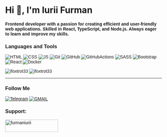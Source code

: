 <h1 >Hi 👋, I'm Iurii Furman</h1>
<span style="font-family: 'Arial'"><h4>Frontend developer  with a passion for creating efficient and user-friendly web applications. Skilled in React, TypeScript, and Node.js. Always eager to learn and improve my skills.</h4><span>

### Languages and Tools
![HTML](https://img.shields.io/badge/-HTML-000000?style=for-the-badge&logo=html5&logoColor=FF0000)
![CSS](https://img.shields.io/badge/-CSS-000000?style=for-the-badge&logo=css3&logoColor=4671D5)
![JS](https://img.shields.io/badge/-JavaScript-000000?style=for-the-badge&logo=JavaScript&logoColor=FFD300)
![Git](https://img.shields.io/badge/-Git-000000?style=for-the-badge&logo=git&logoColor=FF7400)
![GitHub](https://img.shields.io/badge/-GitHub-000000?style=for-the-badge&logo=github&logoColor=ffffff)
![GitHubActions](https://img.shields.io/badge/-GitHubActions-000000?style=for-the-badge&logo=githubactions&logoColor=ffffff)
![SASS](https://img.shields.io/badge/-SASS-000000?style=for-the-badge&logo=sass&logoColor=FF0000)
![Bootstrap](https://img.shields.io/badge/-Bootstrap-000000?style=for-the-badge&logo=bootstrap&logoColor=a900ff)
![React](https://img.shields.io/badge/-React-000000?style=for-the-badge&logo=react&logoColor=#7daafb)
![Docker](https://img.shields.io/badge/-Docker-000000?style=for-the-badge&logo=docker&logoColor=#4c70da)







<p>
  <img class='img' align="left" src="https://github-readme-stats.vercel.app/api/top-langs?username=ifoxtrot33&show_icons=true&locale=en&layout=compact" alt="ifoxtrot33" />
  <img class='img' align="center" src="https://github-readme-stats.vercel.app/api?username=ifoxtrot33&show_icons=true&locale=en" alt="ifoxtrot33" />
</p>

______________________________________________
### Follow Me
[![Telegram](https://img.shields.io/badge/-Telegram-000000?style=for-the-badge&logo=telegram&logoColor=4671D5)](https://t.me/iuriifurman)
[![GMAIL](https://img.shields.io/badge/-GMAIL-000000?style=for-the-badge&logo=gmail&logoColor=FF0000)](https://furmaniurii@gmail.com)
  
<h3 align="left">Support:</h3>
<p>
  <a href="https://www.buymeacoffee.com/furmaniurii">
    <img align="left" src="https://cdn.buymeacoffee.com/buttons/v2/default-yellow.png" height="40" width="170" alt="furmaniurii" />
  </a>
</p><br>


